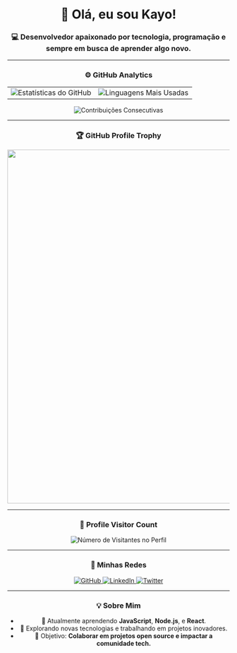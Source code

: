 <div align="center">

# 👋 Olá, eu sou Kayo!

### 💻 Desenvolvedor apaixonado por tecnologia, programação e sempre em busca de aprender algo novo.

---

### ⚙️ **GitHub Analytics**

<table align="center">
  <tr>
    <td>
      <img
        src="https://github-readme-stats.vercel.app/api?username=iuricode&theme=dark&hide_border=false&include_all_commits=true"
        alt="Estatísticas do GitHub"
      />
    </td>
    <td>
      <img
        src="https://github-readme-stats.vercel.app/api/top-langs/?username=iuricode&theme=dark&hide_border=false&include_all_commits=true&count_private=true&layout=compact"
        alt="Linguagens Mais Usadas"
      />
    </td>
  </tr>
</table>

<div>
  <img
    src="https://github-readme-streak-stats.herokuapp.com/?user=iuricode&theme=dark&hide_border=false"
    alt="Contribuições Consecutivas"
  />
</div>

---

### 🏆 **GitHub Profile Trophy**

<p align="center">
  <a
    href="https://github.com/ryo-ma/github-profile-trophy"
    title="Repositório de Troféus"
  >
    <img
      width="800"
      src="https://github-profile-trophy.vercel.app/?username=iuricode&column=8&theme=darkhub&no-frame=true&no-bg=true"
    />
  </a>
</p>

---

### 📍 **Profile Visitor Count**

<div align="center">
  <img
    src="https://profile-counter.glitch.me/iuricode/count.svg"
    alt="Número de Visitantes no Perfil"
  />
</div>

---

### 🔗 **Minhas Redes**

<p align="center">
  <a href="https://github.com/iuricode" target="_blank">
    <img src="https://img.shields.io/badge/GitHub-%23181717.svg?style=for-the-badge&logo=github&logoColor=white" alt="GitHub" />
  </a>
  <a href="https://www.linkedin.com/in/iuricode/" target="_blank">
    <img src="https://img.shields.io/badge/LinkedIn-%230077B5.svg?style=for-the-badge&logo=linkedin&logoColor=white" alt="LinkedIn" />
  </a>
  <a href="https://twitter.com/iuricode" target="_blank">
    <img src="https://img.shields.io/badge/Twitter-%231DA1F2.svg?style=for-the-badge&logo=twitter&logoColor=white" alt="Twitter" />
  </a>
</p>

---

### 💡 **Sobre Mim**
- 🌱 Atualmente aprendendo **JavaScript**, **Node.js**, e **React**.
- 🚀 Explorando novas tecnologias e trabalhando em projetos inovadores.
- 🎯 Objetivo: **Colaborar em projetos open source e impactar a comunidade tech.**

</div>
